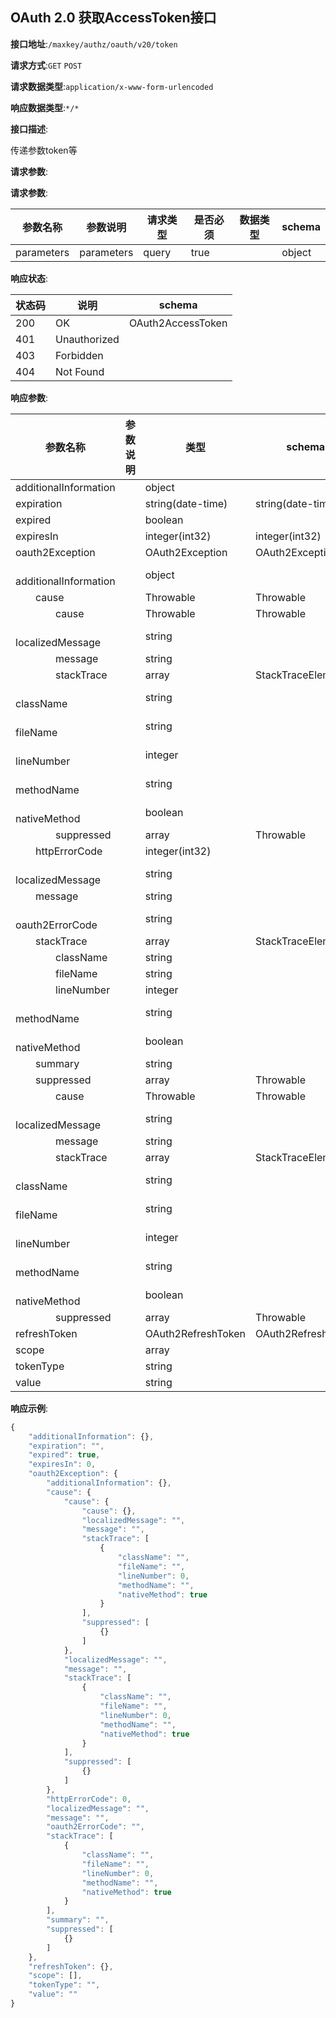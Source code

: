 

## OAuth 2.0 获取AccessToken接口


**接口地址**:`/maxkey/authz/oauth/v20/token`


**请求方式**:`GET` `POST`


**请求数据类型**:`application/x-www-form-urlencoded`


**响应数据类型**:`*/*`


**接口描述**:<p>传递参数token等</p>



**请求参数**:


**请求参数**:


| 参数名称 | 参数说明 | 请求类型    | 是否必须 | 数据类型 | schema |
| -------- | -------- | ----- | -------- | -------- | ------ |
|parameters|parameters|query|true||object|


**响应状态**:


| 状态码 | 说明 | schema |
| -------- | -------- | ----- | 
|200|OK|OAuth2AccessToken|
|401|Unauthorized||
|403|Forbidden||
|404|Not Found||


**响应参数**:


| 参数名称 | 参数说明 | 类型 | schema |
| -------- | -------- | ----- |----- | 
|additionalInformation||object||
|expiration||string(date-time)|string(date-time)|
|expired||boolean||
|expiresIn||integer(int32)|integer(int32)|
|oauth2Exception||OAuth2Exception|OAuth2Exception|
|&emsp;&emsp;additionalInformation||object||
|&emsp;&emsp;cause||Throwable|Throwable|
|&emsp;&emsp;&emsp;&emsp;cause||Throwable|Throwable|
|&emsp;&emsp;&emsp;&emsp;localizedMessage||string||
|&emsp;&emsp;&emsp;&emsp;message||string||
|&emsp;&emsp;&emsp;&emsp;stackTrace||array|StackTraceElement|
|&emsp;&emsp;&emsp;&emsp;&emsp;&emsp;className||string||
|&emsp;&emsp;&emsp;&emsp;&emsp;&emsp;fileName||string||
|&emsp;&emsp;&emsp;&emsp;&emsp;&emsp;lineNumber||integer||
|&emsp;&emsp;&emsp;&emsp;&emsp;&emsp;methodName||string||
|&emsp;&emsp;&emsp;&emsp;&emsp;&emsp;nativeMethod||boolean||
|&emsp;&emsp;&emsp;&emsp;suppressed||array|Throwable|
|&emsp;&emsp;httpErrorCode||integer(int32)||
|&emsp;&emsp;localizedMessage||string||
|&emsp;&emsp;message||string||
|&emsp;&emsp;oauth2ErrorCode||string||
|&emsp;&emsp;stackTrace||array|StackTraceElement|
|&emsp;&emsp;&emsp;&emsp;className||string||
|&emsp;&emsp;&emsp;&emsp;fileName||string||
|&emsp;&emsp;&emsp;&emsp;lineNumber||integer||
|&emsp;&emsp;&emsp;&emsp;methodName||string||
|&emsp;&emsp;&emsp;&emsp;nativeMethod||boolean||
|&emsp;&emsp;summary||string||
|&emsp;&emsp;suppressed||array|Throwable|
|&emsp;&emsp;&emsp;&emsp;cause||Throwable|Throwable|
|&emsp;&emsp;&emsp;&emsp;localizedMessage||string||
|&emsp;&emsp;&emsp;&emsp;message||string||
|&emsp;&emsp;&emsp;&emsp;stackTrace||array|StackTraceElement|
|&emsp;&emsp;&emsp;&emsp;&emsp;&emsp;className||string||
|&emsp;&emsp;&emsp;&emsp;&emsp;&emsp;fileName||string||
|&emsp;&emsp;&emsp;&emsp;&emsp;&emsp;lineNumber||integer||
|&emsp;&emsp;&emsp;&emsp;&emsp;&emsp;methodName||string||
|&emsp;&emsp;&emsp;&emsp;&emsp;&emsp;nativeMethod||boolean||
|&emsp;&emsp;&emsp;&emsp;suppressed||array|Throwable|
|refreshToken||OAuth2RefreshToken|OAuth2RefreshToken|
|scope||array||
|tokenType||string||
|value||string||


**响应示例**:
```javascript
{
	"additionalInformation": {},
	"expiration": "",
	"expired": true,
	"expiresIn": 0,
	"oauth2Exception": {
		"additionalInformation": {},
		"cause": {
			"cause": {
				"cause": {},
				"localizedMessage": "",
				"message": "",
				"stackTrace": [
					{
						"className": "",
						"fileName": "",
						"lineNumber": 0,
						"methodName": "",
						"nativeMethod": true
					}
				],
				"suppressed": [
					{}
				]
			},
			"localizedMessage": "",
			"message": "",
			"stackTrace": [
				{
					"className": "",
					"fileName": "",
					"lineNumber": 0,
					"methodName": "",
					"nativeMethod": true
				}
			],
			"suppressed": [
				{}
			]
		},
		"httpErrorCode": 0,
		"localizedMessage": "",
		"message": "",
		"oauth2ErrorCode": "",
		"stackTrace": [
			{
				"className": "",
				"fileName": "",
				"lineNumber": 0,
				"methodName": "",
				"nativeMethod": true
			}
		],
		"summary": "",
		"suppressed": [
			{}
		]
	},
	"refreshToken": {},
	"scope": [],
	"tokenType": "",
	"value": ""
}
```